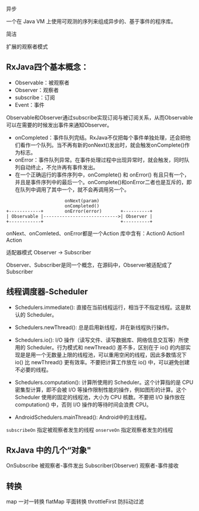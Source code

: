 异步

一个在 Java VM 上使用可观测的序列来组成异步的、基于事件的程序库。

简洁

扩展的观察者模式

## RxJava四个基本概念：

- Observable：被观察者
- Observer：观察者
- subscribe：订阅
- Event：事件

Observable和Observer通过subscribe实现订阅与被订阅关系，从而Observable可以在需要的时候发出事件来通知Observer。

- onCompleted：事件队列完结。RxJava不仅把每个事件单独处理，还会把他们看作一个队列。当不再有新的onNext()发出时，就会触发onComplete()作为标志。
- onError：事件队列异常。在事件处理过程中出现异常时，就会触发，同时队列自动终止，不允许再有事件发出。
- 在一个正确运行的事件序列中，onComplete() 和 onError() 有且只有一个，并且是事件序列中的最后一个。onComplete()和onError二者也是互斥的，即在队列中调用了其中一个，就不会再调用另一个。

```
                      onNext(param)
                      onCompleted()
+------------+        onError(error)       +----------+
| Observable |---------------------------->| Observer |
+------------+                             +----------+
```

onNext、onComleted、onError都是一个Action
库中含有：Action0 Action1 Action

适配器模式
Observer -> Subscriber

Observer、Subscriber是同一个概念，在源码中，Observer被适配成了Subscriber

## 线程调度器-Scheduler
- Schedulers.immediate(): 直接在当前线程运行，相当于不指定线程。这是默认的 Scheduler。

- Schedulers.newThread(): 总是启用新线程，并在新线程执行操作。

- Schedulers.io(): I/O 操作（读写文件、读写数据库、网络信息交互等）所使用的 Scheduler。行为模式和 newThread() 差不多，区别在于 io() 的内部实现是是用一个无数量上限的线程池，可以重用空闲的线程，因此多数情况下 io() 比 newThread() 更有效率。不要把计算工作放在 io() 中，可以避免创建不必要的线程。

- Schedulers.computation(): 计算所使用的 Scheduler。这个计算指的是 CPU 密集型计算，即不会被 I/O 等操作限制性能的操作，例如图形的计算。这个 Scheduler 使用的固定的线程池，大小为 CPU 核数。不要把 I/O 操作放在 computation() 中，否则 I/O 操作的等待时间会浪费 CPU。

- AndroidSchedulers.mainThread(): Android中的主线程。

`subscribeOn` 指定被观察者发生的线程
`onserveOn` 指定观察者发生的线程

## RxJava 中的几个“对象"

OnSubscribe           被观察者-事件发出
Subscriber(Observer)  观察者-事件接收


## 转换

map           一对一转换
flatMap       平面转换
throttleFirst 防抖动过滤


